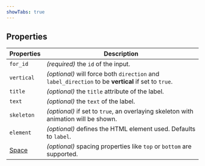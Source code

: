 ```yaml
---
showTabs: true
---
```


## Properties

| Properties                                  | Description                                                                                         |
| ------------------------------------------- | --------------------------------------------------------------------------------------------------- |
| `for_id`                                    | _(required)_ the `id` of the input.                                                                |
| `vertical`                                  | _(optional)_ will force both `direction` and `label_direction` to be **vertical** if set to `true`. |
| `title`                                     | _(optional)_ the `title` attribute of the label.                                                    |
| `text`                                      | _(optional)_ the `text` of the label.                                                               |
| `skeleton`                                  | _(optional)_ if set to `true`, an overlaying skeleton with animation will be shown.                 |
| `element`                                   | _(optional)_ defines the HTML element used. Defaults to `label`.                                    |
| [Space](/uilib/components/space/properties) | _(optional)_ spacing properties like `top` or `bottom` are supported.                               |
